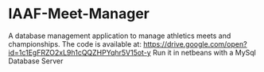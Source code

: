 # IAAF-Meet-Manager
A database management application to manage athletics meets and championships.
The code is available at: https://drive.google.com/open?id=1c1EgFRZO2xL9h1cQQZHPYqhr5V15ot-y
Run it in netbeans with a MySql Database Server
